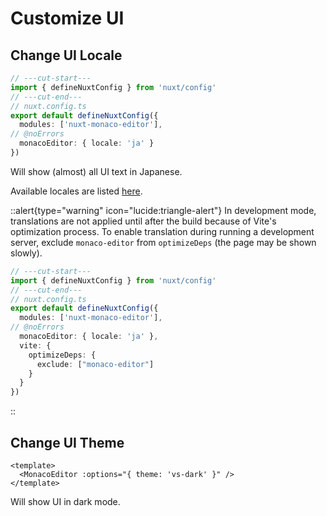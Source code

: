 # Customize UI
## Change UI Locale
```ts twoslash
// ---cut-start---
import { defineNuxtConfig } from 'nuxt/config'
// ---cut-end---
// nuxt.config.ts
export default defineNuxtConfig({
  modules: ['nuxt-monaco-editor'],
// @noErrors
  monacoEditor: { locale: 'ja' }
})
```
Will show (almost) all UI text in Japanese.

Available locales are listed [here](configuration#locale).

::alert{type="warning" icon="lucide:triangle-alert"}
In development mode, translations are not applied until after the build because of Vite's optimization process.
To enable translation during running a development server, exclude `monaco-editor` from `optimizeDeps` (the page may be shown slowly).

```ts twoslash
// ---cut-start---
import { defineNuxtConfig } from 'nuxt/config'
// ---cut-end---
// nuxt.config.ts
export default defineNuxtConfig({
  modules: ['nuxt-monaco-editor'],
// @noErrors
  monacoEditor: { locale: 'ja' },
  vite: {
    optimizeDeps: {
      exclude: ["monaco-editor"]
    }
  }
})
```
::

## Change UI Theme
```vue
<template>
  <MonacoEditor :options="{ theme: 'vs-dark' }" />
</template>
```
Will show UI in dark mode.
